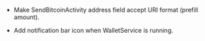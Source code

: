 
* Make SendBitcoinActivity address field accept URI format (prefill amount).

* Add notification bar icon when WalletService is running.
